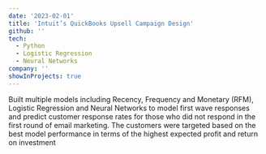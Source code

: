 ```yaml
---
date: '2023-02-01'
title: 'Intuit’s QuickBooks Upsell Campaign Design'
github: ''
tech:
  - Python
  - Logistic Regression
  - Neural Networks
company: ''
showInProjects: true
---
```


Built multiple models including Recency, Frequency and Monetary (RFM), Logistic Regression and Neural Networks to model
first wave responses and predict customer response rates for those who did not respond in the first round of email marketing.
The customers were targeted based on the best model performance in terms of the highest expected profit and return on
investment
